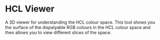 # HCL Viewer
A 3D viewer for understanding the HCL colour space. This tool shows you the surface of the dispalyable RGB colours in the HCL colour space and then allows you to view different slices of the space.
